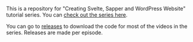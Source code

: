 This is a repository for "Creating Svelte, Sapper and WordPress Website" tutorial series. You can [check out the series here](http://watch-learn.com/series/creating-svelte-sapper-and-wordpress-website).

You can go to [releases](https://github.com/ivandoric/creating-svelte-sapper-wp-site/releases) to download the code for most of the videos in the series. Releases are made per episode.
